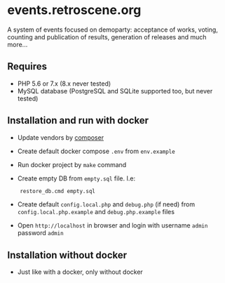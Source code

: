 # events.retroscene.org

A system of events focused on demoparty: acceptance of works, voting, counting and publication of results, generation of releases and much more...

## Requires

* PHP 5.6 or 7.x (8.x never tested)
* MySQL database (PostgreSQL and SQLite supported too, but never tested)

## Installation and run with docker

* Update vendors by [composer](https://getcomposer.org/)

* Create default docker compose `.env` from `env.example`
  
* Run docker project by `make` command

* Create empty DB from `empty.sql` file. I.e:
```cmd
    restore_db.cmd empty.sql
```

* Create default `config.local.php` and `debug.php` (if need) 
  from `config.local.php.example` and `debug.php.example` files
  
* Open `http://localhost` in browser and login with username `admin` password `admin`

## Installation without docker

* Just like with a docker, only without docker